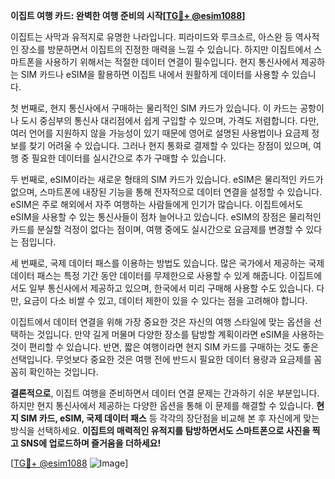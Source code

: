 **이집트 여행 카드: 완벽한 여행 준비의 시작[[TG💪+ @esim1088](https://t.me/s/esim1088)]**

이집트는 사막과 유적지로 유명한 나라입니다. 피라미드와 루크소르, 아스완 등 역사적인 장소를 방문하면서 이집트의 진정한 매력을 느낄 수 있습니다. 하지만 이집트에서 스마트폰을 사용하기 위해서는 적절한 데이터 연결이 필수입니다. 현지 통신사에서 제공하는 SIM 카드나 eSIM을 활용하면 이집트 내에서 원활하게 데이터를 사용할 수 있습니다.

첫 번째로, 현지 통신사에서 구매하는 물리적인 SIM 카드가 있습니다. 이 카드는 공항이나 도시 중심부의 통신사 대리점에서 쉽게 구입할 수 있으며, 가격도 저렴합니다. 다만, 여러 언어를 지원하지 않을 가능성이 있기 때문에 영어로 설명된 사용법이나 요금제 정보를 찾기 어려울 수 있습니다. 그러나 현지 통화로 결제할 수 있다는 장점이 있으며, 여행 중 필요한 데이터를 실시간으로 추가 구매할 수 있습니다.

두 번째로, eSIM이라는 새로운 형태의 SIM 카드가 있습니다. eSIM은 물리적인 카드가 없으며, 스마트폰에 내장된 기능을 통해 전자적으로 데이터 연결을 설정할 수 있습니다. eSIM은 주로 해외에서 자주 여행하는 사람들에게 인기가 많습니다. 이집트에서도 eSIM을 사용할 수 있는 통신사들이 점차 늘어나고 있습니다. eSIM의 장점은 물리적인 카드를 분실할 걱정이 없다는 점이며, 여행 중에도 실시간으로 요금제를 변경할 수 있다는 점입니다.

세 번째로, 국제 데이터 패스를 이용하는 방법도 있습니다. 많은 국가에서 제공하는 국제 데이터 패스는 특정 기간 동안 데이터를 무제한으로 사용할 수 있게 해줍니다. 이집트에서도 일부 통신사에서 제공하고 있으며, 한국에서 미리 구매해 사용할 수도 있습니다. 다만, 요금이 다소 비쌀 수 있고, 데이터 제한이 있을 수 있다는 점을 고려해야 합니다.

이집트에서 데이터 연결을 위해 가장 중요한 것은 자신의 여행 스타일에 맞는 옵션을 선택하는 것입니다. 만약 길게 머물며 다양한 장소를 탐방할 계획이라면 eSIM을 사용하는 것이 편리할 수 있습니다. 반면, 짧은 여행이라면 현지 SIM 카드를 구매하는 것도 좋은 선택입니다. 무엇보다 중요한 것은 여행 전에 반드시 필요한 데이터 용량과 요금제를 꼼꼼히 확인하는 것입니다.

**결론적으로**, 이집트 여행을 준비하면서 데이터 연결 문제는 간과하기 쉬운 부분입니다. 하지만 현지 통신사에서 제공하는 다양한 옵션을 통해 이 문제를 해결할 수 있습니다. **현지 SIM 카드, eSIM, 국제 데이터 패스** 등 각각의 장단점을 비교해 본 후 자신에게 맞는 방식을 선택하세요. **이집트의 매력적인 유적지를 탐방하면서도 스마트폰으로 사진을 찍고 SNS에 업로드하며 즐거움을 더하세요!**

[[TG💪+ @esim1088](https://t.me/s/esim1088) ![Image](https://i.postimg.cc/Y0z9fWf4/image.png)]